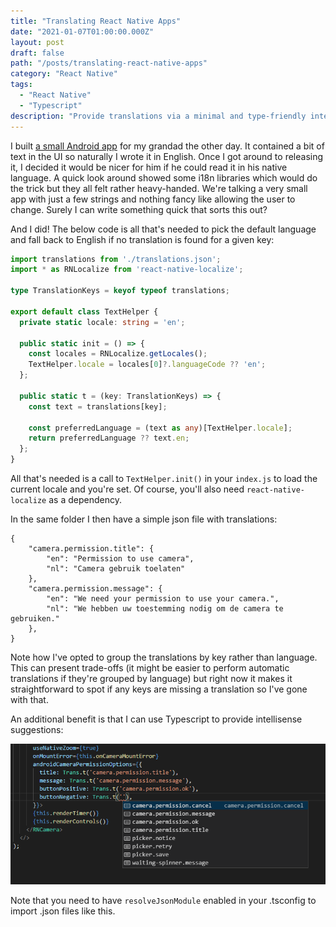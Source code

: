 ```yaml
---
title: "Translating React Native Apps"
date: "2021-01-07T01:00:00.000Z"
layout: post
draft: false
path: "/posts/translating-react-native-apps"
category: "React Native"
tags:
  - "React Native"
  - "Typescript"
description: "Provide translations via a minimal and type-friendly interface"
---
```


I built [a small Android app](https://play.google.com/store/apps/details?id=com.zenzizenzi.camhelp) for my grandad the other day. It contained a bit of text in the UI so naturally I wrote it in English. Once I got around to releasing it, I decided it would be nicer for him if he could read it in his native language. A quick look around showed some i18n libraries which would do the trick but they all felt rather heavy-handed.
We're talking a very small app with just a few strings and nothing fancy like allowing the user to change. Surely I can write something quick that sorts this out?

And I did! The below code is all that's needed to pick the default language and fall back to English if no translation is found for a given key:

```typescript
import translations from './translations.json';
import * as RNLocalize from 'react-native-localize';

type TranslationKeys = keyof typeof translations;

export default class TextHelper {
  private static locale: string = 'en';

  public static init = () => {
    const locales = RNLocalize.getLocales();
    TextHelper.locale = locales[0]?.languageCode ?? 'en';
  };

  public static t = (key: TranslationKeys) => {
    const text = translations[key];

    const preferredLanguage = (text as any)[TextHelper.locale];
    return preferredLanguage ?? text.en;
  };
}
```

All that's needed is a call to `TextHelper.init()` in your `index.js` to load the current locale and you're set. Of course, you'll also need `react-native-localize` as a dependency.

In the same folder I then have a simple json file with translations:

```
{
    "camera.permission.title": {
        "en": "Permission to use camera",
        "nl": "Camera gebruik toelaten"
    },
    "camera.permission.message": {
        "en": "We need your permission to use your camera.",
        "nl": "We hebben uw toestemming nodig om de camera te gebruiken."
    },
}
```

Note how I've opted to group the translations by key rather than language. This can present trade-offs (it might be easier to perform automatic translations if they're grouped by language) but right now it makes it straightforward to spot if any keys are missing a translation so I've gone with that.

An additional benefit is that I can use Typescript to provide intellisense suggestions:

![Intellisense expanded to show the json keys](./intellisense.png)

Note that you need to have `resolveJsonModule` enabled in your .tsconfig to import .json files like this.